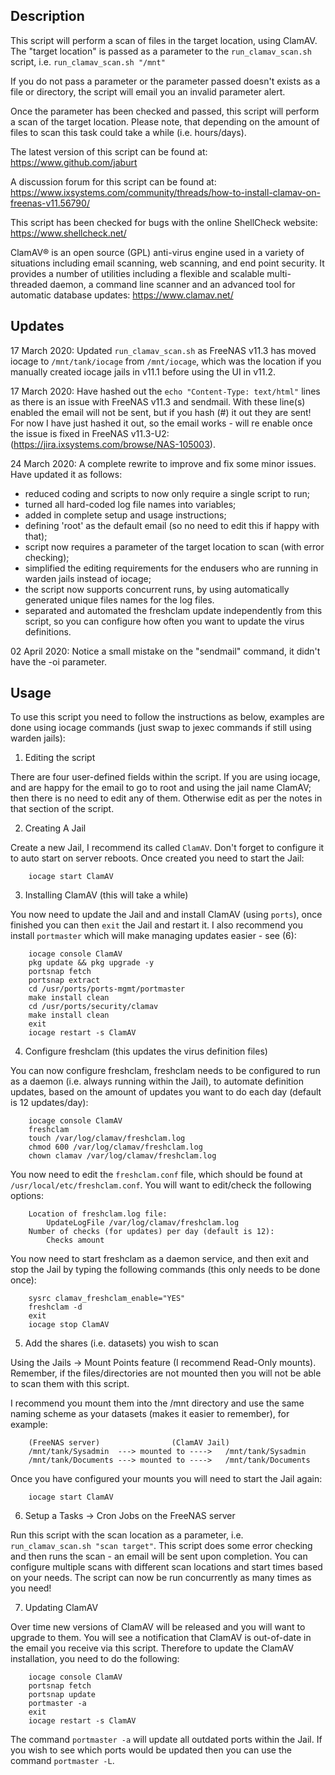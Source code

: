 ## Description
This script will perform a scan of files in the target location, using ClamAV.
The "target location" is passed as a parameter to the `run_clamav_scan.sh` script,
i.e. `run_clamav_scan.sh "/mnt"`

If you do not pass a parameter or the parameter passed doesn't exists as a file
or directory, the script will email you an invalid parameter alert.

Once the parameter has been checked and passed, this script will perform a scan
of the target location.  Please note, that depending on the amount of files to
scan this task could take a while (i.e. hours/days).

The latest version of this script can be found at:
	https://www.github.com/jaburt

A discussion forum for this script can be found at:
	https://www.ixsystems.com/community/threads/how-to-install-clamav-on-freenas-v11.56790/

This script has been checked for bugs with the online ShellCheck website:
https://www.shellcheck.net/

ClamAV® is an open source (GPL) anti-virus engine used in a variety of situations
including email scanning, web scanning, and end point security. It provides a number
of utilities including a flexible and scalable multi-threaded daemon, a command line
scanner and an advanced tool for automatic database updates:
https://www.clamav.net/

## Updates
17 March 2020: Updated `run_clamav_scan.sh` as FreeNAS v11.3 has moved iocage to
`/mnt/tank/iocage` from `/mnt/iocage`, which was the location if you manually created
iocage jails in v11.1 before using the UI in v11.2.

17 March 2020: Have hashed out the `echo "Content-Type: text/html"` lines as there
is an issue with FreeNAS v11.3 and sendmail.  With these line(s) enabled the email
will not be sent, but if you hash (#) it out they are sent! For now I have just hashed
it out, so the email works - will re enable once the issue is fixed in FreeNAS v11.3-U2:
(https://jira.ixsystems.com/browse/NAS-105003).

24 March 2020: A complete rewrite to improve and fix some minor issues.
Have updated it as follows:

* reduced coding and scripts to now only require a single script to run;
* turned all hard-coded log file names into variables;
* added in complete setup and usage instructions;
* defining 'root' as the default email (so no need to edit this if happy with that);
* script now requires a parameter of the target location to scan (with error checking);
* simplified the editing requirements for the endusers who are running in warden jails instead of iocage;
* the script now supports concurrent runs, by using automatically generated unique files names for the log files.
* separated and automated the freshclam update independently from this script, so you can configure how often you want to update the virus definitions.

02 April 2020: Notice a small mistake on the "sendmail" command, it didn't have the -oi parameter.

## Usage
To use this script you need to follow the instructions as below, examples are done
using iocage commands (just swap to jexec commands if still using warden jails):

1) Editing the script

There are four user-defined fields within the script.  If you are using iocage, and are happy for the email to go to root and using the jail name ClamAV; then there is no need to edit any of them.  Otherwise edit as per the notes in that section of the script.

2) Creating A Jail

Create a new Jail, I recommend its called `ClamAV`.  Don't forget to configure it to auto start on server reboots.  Once created you need to start the Jail:
```
	iocage start ClamAV
```
3) Installing ClamAV (this will take a while)

You now need to update the Jail and and install ClamAV (using `ports`), once finished you can then `exit` the Jail and restart it.  I also recommend you install `portmaster` which will make managing updates easier - see (6):
```
	iocage console ClamAV
	pkg update && pkg upgrade -y
	portsnap fetch
	portsnap extract
	cd /usr/ports/ports-mgmt/portmaster
	make install clean
	cd /usr/ports/security/clamav
	make install clean
	exit
	iocage restart -s ClamAV
```
4) Configure freshclam (this updates the virus definition files)

You can now configure freshclam, freshclam needs to be configured to run as a daemon (i.e. always running within the Jail), to automate definition updates, based on the amount of updates you want to do each day (default is 12 updates/day):
```
 	iocage console ClamAV
 	freshclam
	touch /var/log/clamav/freshclam.log
	chmod 600 /var/log/clamav/freshclam.log
	chown clamav /var/log/clamav/freshclam.log
```
You now need to edit the `freshclam.conf` file, which should be found at `/usr/local/etc/freshclam.conf`.  You will want to edit/check the following options:
```
	Location of freshclam.log file:
 		UpdateLogFile /var/log/clamav/freshclam.log
	Number of checks (for updates) per day (default is 12):
		Checks amount
```
You now need to start freshclam as a daemon service, and then exit and stop the Jail by typing the following commands (this only needs to be done once):
```
	sysrc clamav_freshclam_enable="YES"
	freshclam -d
	exit
	iocage stop ClamAV
```
5) Add the shares (i.e. datasets) you wish to scan

Using the Jails -> Mount Points feature (I recommend Read-Only mounts).  Remember, if the files/directories are not mounted then you will not be able to scan them with this script.

I recommend you mount them into the /mnt directory and use the same naming scheme as your datasets (makes it easier to remember), for example:
```
 	(FreeNAS server)				(ClamAV Jail)
 	/mnt/tank/Sysadmin	---> mounted to ---->	/mnt/tank/Sysadmin
 	/mnt/tank/Documents	---> mounted to ---->	/mnt/tank/Documents
```
Once you have configured your mounts you will need to start the Jail again:
```
	iocage start ClamAV
```
6) Setup a Tasks -> Cron Jobs on the FreeNAS server

Run this script with the scan location as a parameter,  i.e. `run_clamav_scan.sh "scan target"`.  This script does some error checking and then runs the scan - an email will be sent upon completion.  You can configure multiple scans with different scan locations and start times based on your needs.  The script can now be run concurrently as many times as you need!

7) Updating ClamAV

Over time new versions of ClamAV will be released and you will want to upgrade to them. You will see a notification that ClamAV is out-of-date in the email you receive via this script.  Therefore to update the ClamAV installation, you need to do the following:
```
	iocage console ClamAV
	portsnap fetch
	portsnap update
	portmaster -a
	exit
	iocage restart -s ClamAV
```
 The command `portmaster -a` will update all outdated ports within the Jail. If you wish to see which ports would be updated then you can use the command `portmaster -L`.
